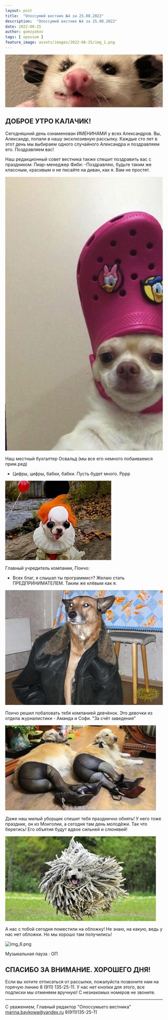 ```yaml
---
layout: post
title:  "Опоссумий вестник №4 за 25.08.2022"
description:  "Опоссумий вестник №4 за 25.08.2022"
date: 2022-08-25
author: gomzyakov
tags: [ opossum ]
feature_image: assets/images/2022-08-25/img_1.png
---
```


![img.png](../assets/images/2022-08-25/img.png)

## ДОБРОЕ УТРО КАЛАЧИК!

Сегодняшний день ознаменован ИМЕНИНАМИ у всех Александров. Вы, Александр, попали в нашу эксклюзивную рассылку. Каждые сто лет в этот день мы выбираем одного случайного Александра и поздравляем его. Поздравляем вас!

Наш редакционный совет вестника также спешит поздравить вас с праздником:
Пиар-менеджер Фиби:
-Поздравляю, будьте таким же классным, красивым и не писайте на диван, как я. Вам не простят.

![img_1.png](../assets/images/2022-08-25/img_1.png)

Наш местный бухгалтер Освальд (мы все его немного побаиваемся прим.ред)
- Цифры, цифры, бабки, бабки. Пусть будет много. Рррр

![img_2.png](../assets/images/2022-08-25/img_2.png)

Главный учредитель компании, Пончо:
- Всех благ, я слышал ты программист? Желаю стать ПРЕДПРИНИМАТЕЛЕМ. Таким же клёвым как я.

![img_3.png](../assets/images/2022-08-25/img_3.png)

Пончо решил побаловать тебя компанией девчёнок. Это девочки из отдела журналистики - Аманда и Софи. "За счёт заведения”

![img_4.png](../assets/images/2022-08-25/img_4.png)

Даже наш милый уборщик спешит тебя празднично обнять! У него тоже праздник, он из Монголии, а сегодня там день молодёжи. Так что берегись! Его объятия будут вдвое сильней и слюнявей!

![img_5.png](../assets/images/2022-08-25/img_5.png)

А нас с тобой сегодня поместили на обложку! Не знаю, на какую, ведь у нас нет обложки. Но мы хорошо там получились!

![img_6.png](../assets/images/2022-08-25/img_6.png)

Музыкальная пауза : ОП

## СПАСИБО ЗА ВНИМАНИЕ. ХОРОШЕГО ДНЯ!

Если вы хотите отписаться от рассылки, пожалуйста позвоните нам на горячую линию 8 (911) 135-25-11.
У нас нет кнопки для этого, все подписки мы отменяем вручную! С незнакомых номеров не звоните.

---

С уважением, Главный редактор "Опоссумьего вестника"
marina.baykowa@yandex.ru
8(911)135-25-11
